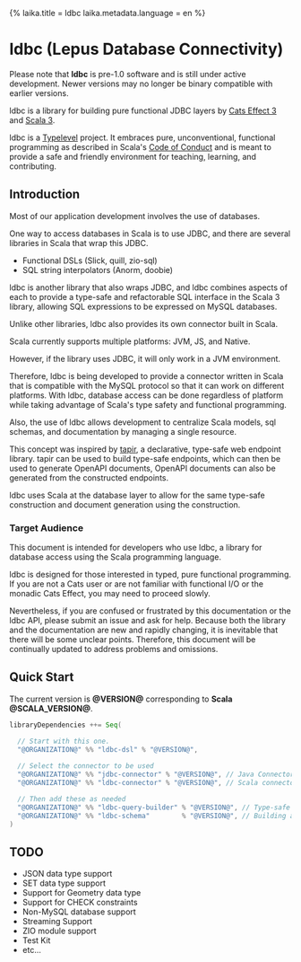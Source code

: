 {%
  laika.title = ldbc
  laika.metadata.language = en
%}

# ldbc (Lepus Database Connectivity)

Please note that **ldbc** is pre-1.0 software and is still under active development. Newer versions may no longer be binary compatible with earlier versions.

ldbc is a library for building pure functional JDBC layers by [Cats Effect 3](https://typelevel.org/cats-effect/) and [Scala 3](https://github.com/scala/scala3).

ldbc is a [Typelevel](http://typelevel.org/) project. It embraces pure, unconventional, functional programming as described in Scala's [Code of Conduct](http://scala-lang.org/conduct.html) and is meant to provide a safe and friendly environment for teaching, learning, and contributing.

## Introduction

Most of our application development involves the use of databases.

One way to access databases in Scala is to use JDBC, and there are several libraries in Scala that wrap this JDBC.

- Functional DSLs (Slick, quill, zio-sql)
- SQL string interpolators (Anorm, doobie)

ldbc is another library that also wraps JDBC, and ldbc combines aspects of each to provide a type-safe and refactorable SQL interface in the Scala 3 library, allowing SQL expressions to be expressed on MySQL databases.

Unlike other libraries, ldbc also provides its own connector built in Scala.

Scala currently supports multiple platforms: JVM, JS, and Native.

However, if the library uses JDBC, it will only work in a JVM environment.

Therefore, ldbc is being developed to provide a connector written in Scala that is compatible with the MySQL protocol so that it can work on different platforms.
With ldbc, database access can be done regardless of platform while taking advantage of Scala's type safety and functional programming.

Also, the use of ldbc allows development to centralize Scala models, sql schemas, and documentation by managing a single resource.

This concept was inspired by [tapir](https://github.com/softwaremill/tapir), a declarative, type-safe web endpoint library. tapir can be used to build type-safe endpoints, which can then be used to generate OpenAPI documents, OpenAPI documents can also be generated from the constructed endpoints.

ldbc uses Scala at the database layer to allow for the same type-safe construction and document generation using the construction.

### Target Audience

This document is intended for developers who use ldbc, a library for database access using the Scala programming language.

ldbc is designed for those interested in typed, pure functional programming. If you are not a Cats user or are not familiar with functional I/O or the monadic Cats Effect, you may need to proceed slowly.

Nevertheless, if you are confused or frustrated by this documentation or the ldbc API, please submit an issue and ask for help. Because both the library and the documentation are new and rapidly changing, it is inevitable that there will be some unclear points. Therefore, this document will be continually updated to address problems and omissions.

## Quick Start

The current version is **@VERSION@** corresponding to **Scala @SCALA_VERSION@**.

```scala
libraryDependencies ++= Seq(

  // Start with this one.
  "@ORGANIZATION@" %% "ldbc-dsl" % "@VERSION@",
  
  // Select the connector to be used
  "@ORGANIZATION@" %% "jdbc-connector" % "@VERSION@", // Java Connector (Supported platforms: JVM)
  "@ORGANIZATION@" %% "ldbc-connector" % "@VERSION@", // Scala connector (supported platforms: JVM, JS, Native)

  // Then add these as needed
  "@ORGANIZATION@" %% "ldbc-query-builder" % "@VERSION@", // Type-safe query construction
  "@ORGANIZATION@" %% "ldbc-schema"        % "@VERSION@", // Building a database schema
)
```

## TODO

- JSON data type support
- SET data type support
- Support for Geometry data type
- Support for CHECK constraints
- Non-MySQL database support
- Streaming Support
- ZIO module support
- Test Kit
- etc...
